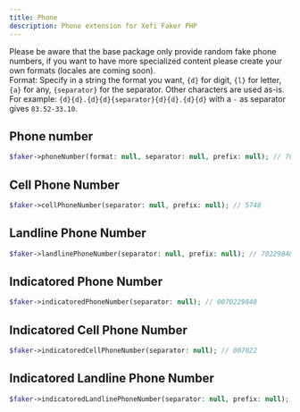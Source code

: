 ```yaml
---
title: Phone
description: Phone extension for Xefi Faker PHP
---
```


Please be aware that the base package only provide random fake phone numbers, if you want to have more specialized content please create your own formats (locales are coming soon).  
Format: Specify in a string the format you want, `{d}` for digit, `{l}` for letter, `{a}` for any, `{separator}` for the separator. Other characters are used as-is. For example: `{d}{d}.{d}{d}{separator}{d}{d}.{d}{d}` with a `-` as separator gives `83.52-33.10`.

## Phone number

```php
$faker->phoneNumber(format: null, separator: null, prefix: null); // 70229848
```

## Cell Phone Number

```php
$faker->cellPhoneNumber(separator: null, prefix: null); // 5748
```

## Landline Phone Number

```php
$faker->landlinePhoneNumber(separator: null, prefix: null); // 70229848
```

## Indicatored Phone Number

```php
$faker->indicatoredPhoneNumber(separator: null); // 0070229848
```

## Indicatored Cell Phone Number

```php
$faker->indicatoredCellPhoneNumber(separator: null); // 007022
```

## Indicatored Landline Phone Number

```php
$faker->indicatoredLandlinePhoneNumber(separator: null, prefix: null); // 0070229848
```
